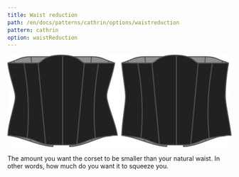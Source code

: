 ```yaml
---
title: Waist reduction
path: /en/docs/patterns/cathrin/options/waistreduction
pattern: cathrin
option: waistReduction
---
```

![The waist reduction option on Cathrin](./waistreduction.svg)

The amount you want the corset to be smaller than your natural waist. In other words, how much do you want it to squeeze you.
